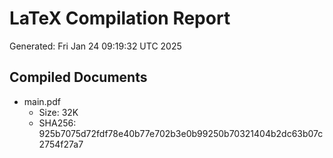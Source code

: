 # LaTeX Compilation Report
Generated: Fri Jan 24 09:19:32 UTC 2025
## Compiled Documents
- main.pdf
  - Size: 32K
  - SHA256: 925b7075d72fdf78e40b77e702b3e0b99250b70321404b2dc63b07c2754f27a7

